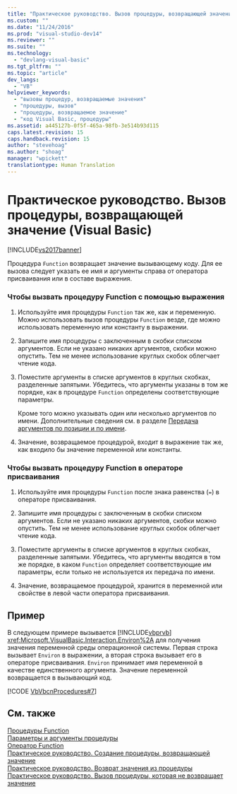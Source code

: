 ```yaml
---
title: "Практическое руководство. Вызов процедуры, возвращающей значение (Visual Basic) | Microsoft Docs"
ms.custom: ""
ms.date: "11/24/2016"
ms.prod: "visual-studio-dev14"
ms.reviewer: ""
ms.suite: ""
ms.technology: 
  - "devlang-visual-basic"
ms.tgt_pltfrm: ""
ms.topic: "article"
dev_langs: 
  - "VB"
helpviewer_keywords: 
  - "вызовы процедур, возвращаемые значения"
  - "процедуры, вызов"
  - "процедуры, возвращаемое значение"
  - "код Visual Basic, процедуры"
ms.assetid: a445127b-0f5f-465a-98fb-3e514b93d115
caps.latest.revision: 15
caps.handback.revision: 15
author: "stevehoag"
ms.author: "shoag"
manager: "wpickett"
translationtype: Human Translation
---
```

# Практическое руководство. Вызов процедуры, возвращающей значение (Visual Basic)
[!INCLUDE[vs2017banner](../../../../csharp/includes/vs2017banner.md)]

Процедура `Function` возвращает значение вызывающему коду.  Для ее вызова следует указать ее имя и аргументы справа от оператора присваивания или в составе выражения.  
  
### Чтобы вызвать процедуру Function с помощью выражения  
  
1.  Используйте имя процедуры `Function` так же, как и переменную.  Можно использовать вызов процедуры `Function` везде, где можно использовать переменную или константу в выражении.  
  
2.  Запишите имя процедуры с заключенным в скобки списком аргументов.  Если не указано никаких аргументов, скобки можно опустить.  Тем не менее использование круглых скобок облегчает чтение кода.  
  
3.  Поместите аргументы в списке аргументов в круглых скобках, разделенные запятыми.  Убедитесь, что аргументы указаны в том же порядке, как в процедуре `Function` определены соответствующие параметры.  
  
     Кроме того можно указывать один или несколько аргументов по имени.  Дополнительные сведения см. в разделе [Передача аргументов по позиции и по имени](../../../../visual-basic/programming-guide/language-features/procedures/passing-arguments-by-position-and-by-name.md).  
  
4.  Значение, возвращаемое процедурой, входит в выражение так же, как входило бы значение переменной или константы.  
  
### Чтобы вызвать процедуру Function в операторе присваивания  
  
1.  Используйте имя процедуры `Function` после знака равенства \(`=`\) в операторе присваивания.  
  
2.  Запишите имя процедуры с заключенным в скобки списком аргументов.  Если не указано никаких аргументов, скобки можно опустить.  Тем не менее использование круглых скобок облегчает чтение кода.  
  
3.  Поместите аргументы в списке аргументов в круглых скобках, разделенные запятыми.  Убедитесь, что аргументы вводятся в том же порядке, в каком `Function` определяет соответствующие им параметры, если только не используется их передача по имени.  
  
4.  Значение, возвращаемое процедурой, хранится в переменной или свойстве в левой части оператора присваивания.  
  
## Пример  
 В следующем примере вызывается [!INCLUDE[vbprvb](../../../../csharp/programming-guide/concepts/linq/includes/vbprvb_md.md)] <xref:Microsoft.VisualBasic.Interaction.Environ%2A> для получения значения переменной среды операционной системы.  Первая строка вызывает `Environ` в выражении, а вторая строка вызывает его в операторе присваивания.  `Environ` принимает имя переменной в качестве единственного аргумента.  Значение переменной возвращается в вызывающий код.  
  
 [!CODE [VbVbcnProcedures#7](../CodeSnippet/VS_Snippets_VBCSharp/VbVbcnProcedures#7)]  
  
## См. также  
 [Процедуры Function](../../../../visual-basic/programming-guide/language-features/procedures/function-procedures.md)   
 [Параметры и аргументы процедуры](../../../../visual-basic/programming-guide/language-features/procedures/procedure-parameters-and-arguments.md)   
 [Оператор Function](../../../../visual-basic/language-reference/statements/function-statement.md)   
 [Практическое руководство. Создание процедуры, возвращающей значение](../../../../visual-basic/programming-guide/language-features/procedures/how-to-create-a-procedure-that-returns-a-value.md)   
 [Практическое руководство. Возврат значения из процедуры](../../../../visual-basic/programming-guide/language-features/procedures/how-to-return-a-value-from-a-procedure.md)   
 [Практическое руководство. Вызов процедуры, которая не возвращает значение](../../../../visual-basic/programming-guide/language-features/procedures/how-to-call-a-procedure-that-does-not-return-a-value.md)